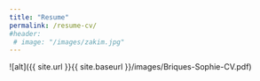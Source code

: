 ```yaml
---
title: "Resume"
permalink: /resume-cv/
#header:
 # image: "/images/zakim.jpg"
---
```


![alt]({{ site.url }}{{ site.baseurl }}/images/Briques-Sophie-CV.pdf)
